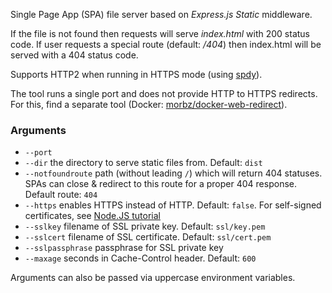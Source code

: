 Single Page App (SPA) file server based on *Express.js Static* middleware.

If the file is not found then requests will serve *index.html* with 200 status code. If user requests a special route (default: */404*) then index.html will be served with a 404 status code.

Supports HTTP2 when running in HTTPS mode (using [spdy](https://www.npmjs.com/package/spdy)).

The tool runs a single port and does not provide HTTP to HTTPS redirects. For this, find a separate tool (Docker: [morbz/docker-web-redirect](https://hub.docker.com/r/morbz/docker-web-redirect/)).

### Arguments
- `--port`
- `--dir` the directory to serve static files from. Default: `dist`
- `--notfoundroute` path (without leading `/`) which will return 404 statuses. SPAs can close & redirect to this route for a proper 404 response. Default route: `404`
- `--https` enables HTTPS instead of HTTP. Default: `false`. For self-signed certificates, see [Node.JS tutorial](https://nodejs.org/en/knowledge/HTTP/servers/how-to-create-a-HTTPS-server/)
- `--sslkey` filename of SSL private key. Default: `ssl/key.pem`
- `--sslcert` filename of SSL certificate. Default: `ssl/cert.pem`
- `--sslpassphrase` passphrase for SSL private key
- `--maxage` seconds in Cache-Control header. Default: `600`

Arguments can also be passed via uppercase environment variables.